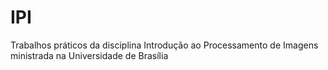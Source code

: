 # IPI

 Trabalhos práticos da disciplina Introdução ao Processamento de Imagens ministrada na Universidade de Brasília 
